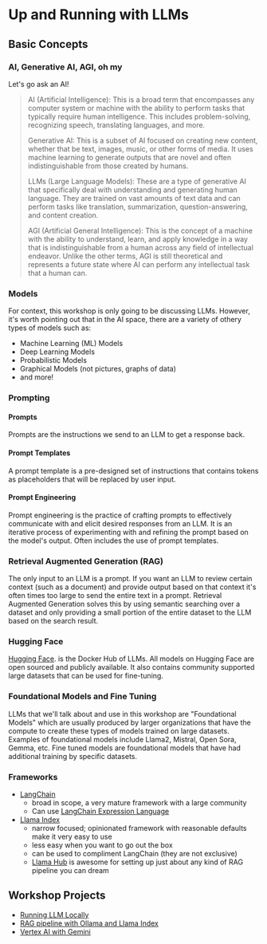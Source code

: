 # Up and Running with LLMs

## Basic Concepts

### AI, Generative AI, AGI, oh my

Let's go ask an AI!

> AI (Artificial Intelligence): This is a broad term that encompasses any computer system or machine with the ability to perform tasks that typically require human intelligence. This includes problem-solving, recognizing speech, translating languages, and more.
>
> Generative AI: This is a subset of AI focused on creating new content, whether that be text, images, music, or other forms of media. It uses machine learning to generate outputs that are novel and often indistinguishable from those created by humans.
>
> LLMs (Large Language Models): These are a type of generative AI that specifically deal with understanding and generating human language. They are trained on vast amounts of text data and can perform tasks like translation, summarization, question-answering, and content creation.
>
> AGI (Artificial General Intelligence): This is the concept of a machine with the ability to understand, learn, and apply knowledge in a way that is indistinguishable from a human across any field of intellectual endeavor. Unlike the other terms, AGI is still theoretical and represents a future state where AI can perform any intellectual task that a human can.

### Models

For context, this workshop is only going to be discussing LLMs. However, it's worth pointing out that in the AI space, there are a variety of othery types of models such as:

- Machine Learning (ML) Models
- Deep Learning Models
- Probabilistic Models
- Graphical Models (not pictures, graphs of data)
- and more!

### Prompting

#### Prompts

Prompts are the instructions we send to an LLM to get a response back.

#### Prompt Templates

A prompt template is a pre-designed set of instructions that contains tokens as placeholders that will be replaced by user input.

#### Prompt Engineering

Prompt engineering is the practice of crafting prompts to effectively communicate with and elicit desired responses from an LLM. It is an iterative process of experimenting with and refining the prompt based on the model's output. Often includes the use of prompt templates.

### Retrieval Augmented Generation (RAG)

The only input to an LLM is a prompt. If you want an LLM to review certain context (such as a document) and provide output based on that context it's often times too large to send the entire text in a prompt. Retrieval Augmented Generation solves this by using semantic searching over a dataset and only providing a small portion of the entire dataset to the LLM based on the search result.

### Hugging Face

[Hugging Face](https://huggingface.co/models). is the Docker Hub of LLMs. All models on Hugging Face are open sourced and publicly available. It also contains community supported large datasets that can be used for fine-tuning.

### Foundational Models and Fine Tuning

LLMs that we'll talk about and use in this workshop are "Foundational Models" which are usually produced by larger organizations that have the compute to create these types of models trained on large datasets. Examples of foundational models include Llama2, Mistral, Open Sora, Gemma, etc. Fine tuned models are foundational models that have had additional training by specific datasets.

### Frameworks

- [LangChain](https://python.langchain.com/docs/get_started/introduction)
  - broad in scope, a very mature framework with a large community
  - Can use [LangChain Expression Language](https://python.langchain.com/docs/expression_language/why)
- [Llama Index](https://docs.llamaindex.ai/en/stable/)
  - narrow focused; opinionated framework with reasonable defaults make it very easy to use
  - less easy when you want to go out the box
  - can be used to compliment LangChain (they are not exclusive)
  - [Llama Hub](https://llamahub.ai/) is awesome for setting up just about any kind of RAG pipeline you can dream

## Workshop Projects

- [Running LLM Locally](./local-llm/README.md)
- [RAG pipeline with Ollama and Llama Index](./local-rag/README.md)
- [Vertex AI with Gemini](./vertex-ai/README.md)
